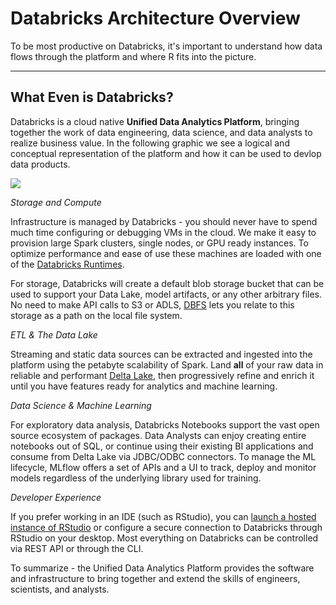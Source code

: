 # Databricks Architecture Overview

To be most productive on Databricks, it's important to understand how data flows through the platform and where R fits into the picture.
___

## What Even is Databricks?

Databricks is a cloud native **Unified Data Analytics Platform**, bringing together the work of data engineering, data science, and data analysts to realize business value.  In the following graphic we see a logical and conceptual representation of the platform and how it can be used to devlop data products. 

<img src="https://github.com/marygracemoesta/R-User-Guide/blob/master/Getting_Started/images/ref_arch.png?raw=true">

*Storage and Compute*

Infrastructure is managed by Databricks - you should never have to spend much time configuring or debugging VMs in the cloud.  We make it easy to provision large Spark clusters, single nodes, or GPU ready instances.  To optimize performance and ease of use these machines are loaded with one of the [Databricks Runtimes](https://github.com/marygracemoesta/R-User-Guide/blob/master/Getting_Started/DB_Runtime.md).  

For storage, Databricks will create a default blob storage bucket that can be used to support your Data Lake, model artifacts, or any other arbitrary files.  No need to make API calls to S3 or ADLS, [DBFS](https://github.com/marygracemoesta/R-User-Guide/blob/master/Getting_Started/DBFS.md) lets you relate to this storage as a path on the local file system. 

*ETL & The Data Lake*

Streaming and static data sources can be extracted and ingested into the platform using the petabyte scalability of Spark.  Land **all** of your raw data in reliable and performant [Delta Lake](https://github.com/marygracemoesta/R-User-Guide/blob/master/Delta_Lake/deltaLake.md), then progressively refine and enrich it until you have features ready for analytics and machine learning.  

*Data Science & Machine Learning*

For exploratory data analysis, Databricks Notebooks support the vast open source ecosystem of packages.  Data Analysts can enjoy creating entire notebooks out of SQL, or continue using their existing BI applications and consume from Delta Lake via JDBC/ODBC connectors.  To manage the ML lifecycle, MLflow offers a set of APIs and a UI to track, deploy and monitor models regardless of the underlying library used for training.  

*Developer Experience*

If you prefer working in an IDE (such as RStudio), you can [launch a hosted instance of RStudio](https://github.com/marygracemoesta/R-User-Guide/blob/master/Developing_on_Databricks/RStudio_integrations.md) or configure a secure connection to Databricks through RStudio on your desktop.  Most everything on Databricks can be controlled via REST API or through the CLI.  

To summarize - the Unified Data Analytics Platform provides the software and infrastructure to bring together and extend the skills of engineers, scientists, and analysts.


